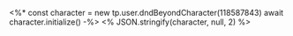 <%*
const character = new tp.user.dndBeyondCharacter(118587843)
await character.initialize()
-%>
<% JSON.stringify(character, null, 2) %>